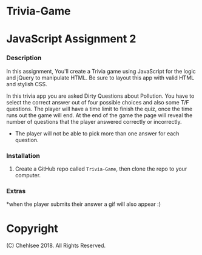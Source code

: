 # Trivia-Game
# JavaScript Assignment 2

### Description

In this assignment, You'll create a Trivia game using JavaScript for the logic and jQuery to manipulate HTML. Be sure to layout this app with valid HTML and stylish CSS. 

In this trivia app you are asked Dirty Questions about Pollution. You have to select the correct answer out of four possible choices and also some T/F questions. The player will have a time limit to finish the quiz, once the time runs out the game will end. At the end of the game the page will reveal the number of questions that the player answered correctly or incorrectly. 

* The player will not be able to pick more than one answer for each question.


### Installation

1. Create a GitHub repo called `Trivia-Game`, then clone the repo to your computer.




### Extras

*when the player submits their answer a gif will also appear :) 




# Copyright
 (C) Chehlsee 2018. All Rights Reserved.
